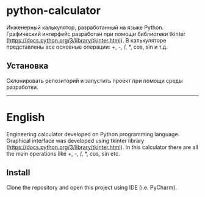 # python-calculator
Инженерный калькулятор, разработанный на языке Python. Графический интерфейс разработан при помощи библиотеки tkinter (https://docs.python.org/3/library/tkinter.html). 
В калькуляторе представлены все основные операции: +, -, /, *, cos, sin и т.д.
## Установка
Склонировать репозиторий и запустить проект при помощи среды разработки.
____
# English
Engineering calculator developed on Python programming language. Graphical interface was developed using tkinter library (https://docs.python.org/3/library/tkinter.html). In this calculator there are all the main operations like +, -, /, *, cos, sin etc. 
## Install
Clone the repository and open this project using IDE (i.e. PyCharm).